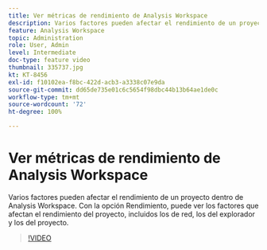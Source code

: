 ```yaml
---
title: Ver métricas de rendimiento de Analysis Workspace
description: Varios factores pueden afectar el rendimiento de un proyecto dentro de Analysis Workspace. Con la opción Rendimiento, puede ver los factores que afectan el rendimiento del proyecto, incluidos los de red, los del explorador y los del proyecto.
feature: Analysis Workspace
topic: Administration
role: User, Admin
level: Intermediate
doc-type: feature video
thumbnail: 335737.jpg
kt: KT-8456
exl-id: f10102ea-f8bc-422d-acb3-a3338c07e9da
source-git-commit: dd65de735e01c6c5654f98dbc44b13b64ae1de0c
workflow-type: tm+mt
source-wordcount: '72'
ht-degree: 100%

---
```


# Ver métricas de rendimiento de Analysis Workspace

Varios factores pueden afectar el rendimiento de un proyecto dentro de Analysis Workspace. Con la opción Rendimiento, puede ver los factores que afectan el rendimiento del proyecto, incluidos los de red, los del explorador y los del proyecto.


>[!VIDEO](https://video.tv.adobe.com/v/3418517/?quality=12&learn=on&captions=spa)
